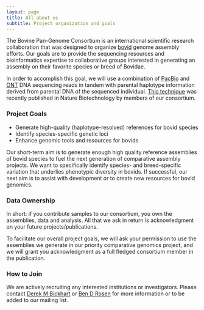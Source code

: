```yaml
---
layout: page
title: All about us
subtitle: Project organization and goals
---
```


The Bovine Pan-Genome Consortium is an international scientific research collaboration that was designed to organize [bovid](https://en.wikipedia.org/wiki/Bovidae) genome assembly efforts. Our goals are to provide the sequencing resources and bioinformatics expertise to collaborative groups interested in generating an assembly on their favorite species or breed of Bovidae.

In order to accomplish this goal, we will use a combination of [PacBio](https://www.pacb.com/) and [ONT](https://nanoporetech.com/) DNA sequencing reads in tandem with parental haplotype information derived from parental DNA of the sequenced individual. [This technique](https://www.nature.com/articles/nbt.4277) was recently published in Nature Biotechnology by members of our consortium.

### Project Goals

* Generate high-quality (haplotype-resolved) references for bovid species
* Identify species-specific genetic loci
* Enhance genomic tools and resources for bovids

Our short-term aim is to generate enough high quality reference assemblies of bovid species to fuel the next generation of comparative assembly projects. We want to specifically identify species- and breed-specific variation that underlies phenotypic diversity in bovids. If successful, our next aim is to assist with development or to create new resources for bovid genomics. 

### Data Ownership

In short: if you contribute samples to our consortium, you own the assemblies, data and analysis. All that we ask in return is acknowledgment on your future projects/publications.

To facilitate our overall project goals, we will ask your permission to use the assemblies we generate in our priority comparative genomics project, and we will grant you acknowledgment as a full fledged consortium member in the publication. 

### How to Join

We are actively recruiting any interested institutions or investigators. Please contact [Derek M Bickhart](derek.bickhart@usda.gov) or [Ben D Rosen](ben.rosen@usda.gov) for more information or to be added to our mailing list.